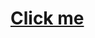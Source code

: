 # <a href="javascript:alert('XSS Attack!');">Click me</a>
</article></spam></p><img src='https://in.pinterest.com/pin/932245191599758496 onchange=prompt(1)></img>
